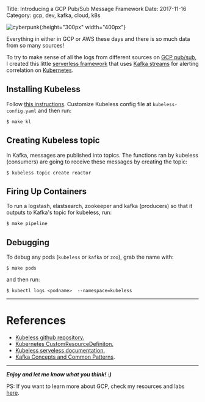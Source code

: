 Title: Introducing a GCP Pub/Sub Message Framework
Date: 2017-11-16
Category: gcp, dev, kafka, cloud, k8s

![cyberpunk](./cyberpunk/21.jpg){:height="300px" width="400px"}

Everything in either in GCP or AWS these days and there is so much data from so many sources!

To try to make sense of all the logs from different sources on [GCP pub/sub](https://cloud.google.com/pubsub/docs/overview),  I created this little [serverless framework](https://github.com/bt3gl/GCP-Pub-Sub-Message-Framework) that uses [Kafka streams](https://kafka.apache.org/intro) for alerting correlation on [Kubernetes](https://kubernetes.io/).


## Installing Kubeless

Follow [this instructions](https://github.com/kubeless/kubeless). Customize Kubeless config file at `kubeless-config.yaml` and then run:

```
$ make kl
```

## Creating Kubeless topic

In Kafka, messages are published into topics. The functions ran by kubeless (consumers) are going to receive these messages by creating the topic:

```
$ kubeless topic create reactor
```

## Firing Up Containers

To run a logstash, elastsearch, zookeeper and kafka (producers) so that it outputs to Kafka's topic for kubeless, run:

```
$ make pipeline
```

## Debugging

To debug any pods (`kubeless` or `kafka` or `zoo`), grab the name with:

```
$ make pods
```

and then run:

```
$ kubectl logs <podname>  --namespace=kubeless
```

-----

# References

* [Kubeless github repository.](https://github.com/kubeless/kubeless)
* [Kubernetes CustomResourceDefiniton.](https://kubernetes.io/docs/tasks/access-kubernetes-api/extend-api-custom-resource-definitions/)
* [Kubeless serveless documentation.](https://serverless.com/framework/docs/providers/kubeless/)
* [Kafka Concepts and Common Patterns](https://www.beyondthelines.net/computing/kafka-patterns/).



-------

***Enjoy and let me know what you think! :)***


PS: If you want to learn more about GCP, check my resources and labs [here](https://github.com/bt3gl/GCP_Studies_and_Labs).

